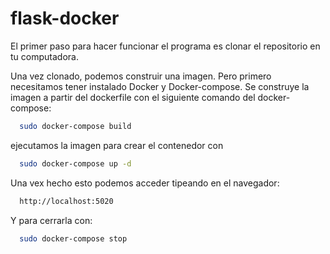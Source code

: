 # flask-docker

El primer paso para hacer funcionar el programa es clonar el repositorio en tu computadora.

Una vez clonado, podemos construir una imagen. Pero primero necesitamos tener instalado Docker y Docker-compose.
Se construye la imagen a partir del dockerfile con el siguiente comando del docker-compose:
```bash
  sudo docker-compose build
```
ejecutamos la imagen para crear el contenedor con
```bash
  sudo docker-compose up -d
```
Una vex hecho esto podemos acceder tipeando en el navegador:

```bash
  http://localhost:5020
```

Y para cerrarla con:
```bash
  sudo docker-compose stop
```
